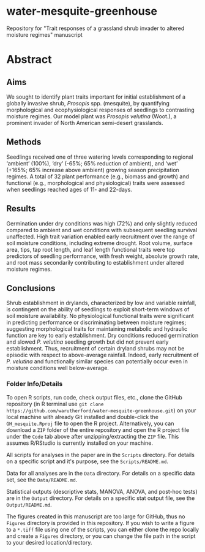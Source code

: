 # water-mesquite-greenhouse
Repository for "Trait responses of a grassland shrub invader to altered moisture regimes" manuscript

# Abstract

## Aims
We sought to identify plant traits important for initial establishment of a globally invasive shrub, _Prosopis_ spp. (mesquite), by quantifying morphological and ecophysiological responses of seedlings to contrasting moisture regimes. Our model plant was _Prosopis velutina_ (Woot.), a prominent invader of North American semi-desert grasslands.  

## Methods
Seedlings received one of three watering levels corresponding to regional ‘ambient’ (100%), ‘dry’ (-65%; 65% reduction of ambient), and ‘wet’ (+165%; 65% increase above ambient) growing season precipitation regimes. A total of 32 plant performance (e.g., biomass and growth) and functional (e.g., morphological and physiological) traits were assessed when seedlings reached ages of 11- and 22-days.  

## Results
Germination under dry conditions was high (72%) and only slightly reduced compared to ambient and wet conditions with subsequent seedling survival unaffected. High trait variation enabled early recruitment over the range of soil moisture conditions, including extreme drought. Root volume, surface area, tips, tap root length, and leaf length functional traits were top predictors of seedling performance, with fresh weight, absolute growth rate, and root mass secondarily contributing to establishment under altered moisture regimes.

## Conclusions
Shrub establishment in drylands, characterized by low and variable rainfall, is contingent on the ability of seedlings to exploit short-term windows of soil moisture availability. No physiological functional traits were significant in predicting performance or discriminating between moisture regimes; suggesting morphological traits for maintaining metabolic and hydraulic function are key to early establishment. Dry conditions reduced germination and slowed _P. velutina_ seedling growth but did not prevent early establishment. Thus, recruitment of certain dryland shrubs may not be episodic with respect to above-average rainfall. Indeed, early recruitment of _P. velutina_ and functionally similar species can potentially occur even in moisture conditions well below-average.


### Folder Info/Details
To open R scripts, run code, check output files, etc., clone the GitHub repository (in R terminal use `git clone https://github.com/warutherford/water-mesquite-greenhouse.git`) on your local machine with already Git installed and double-click the `GH_mesquite.Rproj` file to open the R project. Alternatively, you can download a `ZIP` folder of the entire repository and open the R project file under the `Code` tab above after unzipping/extracting the `ZIP` file. This assumes R/RStudio is currently installed on your machine.

All scripts for analyses in the paper are in the `Scripts` directory. For details on a specific script and it's purpose, see the `Scripts/README.md`.

Data for all analyses are in the `Data` directory. For details on a specific data set, see the `Data/README.md`.

Statistical outputs (descriptive stats, MANOVA, ANOVA, and post-hoc tests) are in the `Output` directory. For details on a specific stat output file, see the `Output/README.md`. 

The figures created in this manuscript are too large for GitHub, thus no `Figures` directory is provided in this repository. If you wish to write a figure to a `*.tiff` file using one of the scripts, you can either clone the repo locally and create a `Figures` directory, or you can change the file path in the script to your desired location/directory.
